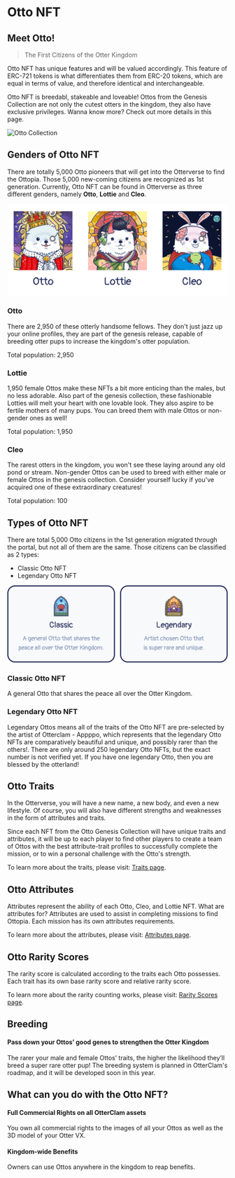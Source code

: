# Otto NFT

## Meet Otto!
> The First Citizens of the Otter Kingdom

Otto NFT has unique features and will be valued accordingly. This feature of ERC-721 tokens is what differentiates them from ERC-20 tokens, which are equal in terms of value, and therefore identical and interchangeable.

Otto NFT is breedabl, stakeable and loveable! Ottos from the Genesis Collection are not only the cutest otters in the kingdom, they also have exclusive privileges. Wanna know more? Check out more details in this page.

![Otto Collection](img/otto_collection.jpg)

## Genders of Otto NFT <a href="#gender" id="gender"></a>

There are totally 5,000 Otto pioneers that will get into the Otterverse to find the Ottopia. Those 5,000 new-coming citizens are recognized as 1st generation. Currently, Otto NFT can be found in Otterverse as three different genders, namely **Otto**, **Lottie** and **Cleo**.

![Genders](img/gender.png)

### Otto
There are 2,950 of these otterly handsome fellows. They don't just jazz up your online profiles, they are part of the genesis release, capable of breeding otter pups to increase the kingdom's otter population.

Total population: 2,950

### Lottie
1,950 female Ottos make these NFTs a bit more enticing than the males, but no less adorable. Also part of the genesis collection, these fashionable Lotties will melt your heart with one lovable look. They also aspire to be fertile mothers of many pups. You can breed them with male Ottos or non-gender ones as well!

Total population: 1,950

### Cleo
The rarest otters in the kingdom, you won't see these laying around any old pond or stream. Non-gender Ottos can be used to breed with either male or female Ottos in the genesis collection. Consider yourself lucky if you've acquired one of these extraordinary creatures!

Total population: 100

## Types of Otto NFT <a href="#types-of-otto" id="types-of-otto"></a>

There are total 5,000 Otto citizens in the 1st generation migrated through the portal, but not all of them are the same. Those citizens can be classified as 2 types:

- Classic Otto NFT
- Legendary Otto NFT

![Types of Otto NFT](img/types_of_otto.png)

### Classic Otto NFT
A general Otto that shares the peace all over the Otter Kingdom.

### Legendary Otto NFT
Legendary Ottos means all of the traits of the Otto NFT are pre-selected by the artist of Otterclam - Appppo, which represents that the legendary Otto NFTs are comparatively beautiful and unique, and possibly rarer than the others!. There are only around 250 legendary Otto NFTs, but the exact number is not verified yet. If you have one legendary Otto, then you are blessed by the otterland!

## Otto Traits

In the Otterverse, you will have a new name, a new body, and even a new lifestyle. Of course, you will also have different strengths and weaknesses in the form of attributes and traits.

Since each NFT from the Otto Genesis Collection will have unique traits and attributes, it will be up to each player to find other players to create a team of Ottos with the best attribute-trait profiles to successfully complete the mission, or to win a personal challenge with the Otto's strength.

To learn more about the traits, please visit: [Traits page](./traits).

## Otto Attributes

Attributes represent the ability of each Otto, Cleo, and Lottie NFT. What are attributes for? Attributes are used to assist in completing missions to find Ottopia. Each mission has its own attributes requirements.

To learn more about the attributes, please visit: [Attributes page](./attributes).

## Otto Rarity Scores

The rarity score is calculated according to the traits each Otto possesses. Each trait has its own base rarity score and relative rarity score. 

To learn more about the rarity counting works, please visit: [Rarity Scores page](./rarity-farming).

## Breeding

#### Pass down your Ottos’ good genes to strengthen the Otter Kingdom

The rarer your male and female Ottos’ traits, the higher the likelihood they’ll breed a super rare otter pup!
The breeding system is planned in OtterClam's roadmap, and it will be developed soon in this year.

## What can you do with the Otto NFT?

#### Full Commercial Rights on all OtterClam assets
You own all commercial rights to the images of all your Ottos as well as the 3D model of your Otter VX.

#### Kingdom-wide Benefits
Owners can use Ottos anywhere in the kingdom to reap benefits.